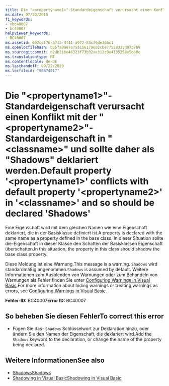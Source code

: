 ```yaml
---
title: Die "<propertyname1>"-Standardeigenschaft verursacht einen Konflikt mit der "<propertyname2>"-Standardeigenschaft in "<classname>" und sollte daher als "Shadows" deklariert werden.
ms.date: 07/20/2015
f1_keywords:
- vbc40007
- bc40007
helpviewer_keywords:
- BC40007
ms.assetid: 692ccf76-5715-4f11-a972-84cf9de30bc1
ms.openlocfilehash: b857a9ae7875a156179602cbe77558333d07b7b9
ms.sourcegitcommit: d2db216e46323f73b32ae312c9e4135258e5d68e
ms.translationtype: MT
ms.contentlocale: de-DE
ms.lasthandoff: 09/22/2020
ms.locfileid: "90874517"
---
```

# <a name="default-property-propertyname1-conflicts-with-default-property-propertyname2-in-classname-and-so-should-be-declared-shadows"></a><span data-ttu-id="fed9d-102">Die "\<propertyname1>"-Standardeigenschaft verursacht einen Konflikt mit der "\<propertyname2>"-Standardeigenschaft in "\<classname>" und sollte daher als "Shadows" deklariert werden.</span><span class="sxs-lookup"><span data-stu-id="fed9d-102">Default property '\<propertyname1>' conflicts with default property '\<propertyname2>' in '\<classname>' and so should be declared 'Shadows'</span></span>

<span data-ttu-id="fed9d-103">Eine Eigenschaft wird mit dem gleichen Namen wie eine Eigenschaft deklariert, die in der Basisklasse definiert ist.</span><span class="sxs-lookup"><span data-stu-id="fed9d-103">A property is declared with the same name as a property defined in the base class.</span></span> <span data-ttu-id="fed9d-104">In dieser Situation sollte die-Eigenschaft in dieser Klasse den Schatten der Basisklassen Eigenschaft überschatten.</span><span class="sxs-lookup"><span data-stu-id="fed9d-104">In this situation, the property in this class should shadow the base class property.</span></span>  
  
 <span data-ttu-id="fed9d-105">Diese Meldung ist eine Warnung.</span><span class="sxs-lookup"><span data-stu-id="fed9d-105">This message is a warning.</span></span> <span data-ttu-id="fed9d-106">`Shadows` wird standardmäßig angenommen.</span><span class="sxs-lookup"><span data-stu-id="fed9d-106">`Shadows` is assumed by default.</span></span> <span data-ttu-id="fed9d-107">Weitere Informationen zum Ausblenden von Warnungen oder zum Behandeln von Warnungen als Fehler finden Sie unter [Configuring Warnings in Visual Basic](/visualstudio/ide/configuring-warnings-in-visual-basic).</span><span class="sxs-lookup"><span data-stu-id="fed9d-107">For more information about hiding warnings or treating warnings as errors, see [Configuring Warnings in Visual Basic](/visualstudio/ide/configuring-warnings-in-visual-basic).</span></span>  
  
 <span data-ttu-id="fed9d-108">**Fehler-ID:** BC40007</span><span class="sxs-lookup"><span data-stu-id="fed9d-108">**Error ID:** BC40007</span></span>  
  
## <a name="to-correct-this-error"></a><span data-ttu-id="fed9d-109">So beheben Sie diesen Fehler</span><span class="sxs-lookup"><span data-stu-id="fed9d-109">To correct this error</span></span>  
  
- <span data-ttu-id="fed9d-110">Fügen Sie das- `Shadows` Schlüsselwort zur Deklaration hinzu, oder ändern Sie den Namen der Eigenschaft, die deklariert wird.</span><span class="sxs-lookup"><span data-stu-id="fed9d-110">Add the `Shadows` keyword to the declaration, or change the name of the property being declared.</span></span>  
  
## <a name="see-also"></a><span data-ttu-id="fed9d-111">Weitere Informationen</span><span class="sxs-lookup"><span data-stu-id="fed9d-111">See also</span></span>

- [<span data-ttu-id="fed9d-112">Shadows</span><span class="sxs-lookup"><span data-stu-id="fed9d-112">Shadows</span></span>](../modifiers/shadows.md)
- [<span data-ttu-id="fed9d-113">Shadowing in Visual Basic</span><span class="sxs-lookup"><span data-stu-id="fed9d-113">Shadowing in Visual Basic</span></span>](../../programming-guide/language-features/declared-elements/shadowing.md)
